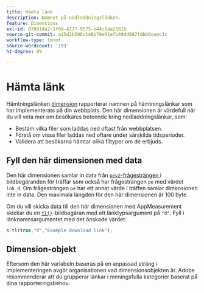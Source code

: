 ```yaml
---
title: Hämta länk
description: Namnet på nedladdningslänken.
feature: Dimensions
exl-id: 078014a2-1f09-4177-9575-b44c5da25816
source-git-commit: a15d2b596c1e8b70e91efb49dd607fdbb0ceec3c
workflow-type: tm+mt
source-wordcount: '193'
ht-degree: 0%

---
```


# Hämta länk

Hämtningslänken [dimension](overview.md) rapporterar namnen på hämtningslänkar som har implementerats på din webbplats. Den här dimensionen är värdefull när du vill veta mer om besökares beteende kring nedladdningslänkar, som:

* Bestäm vilka filer som laddas ned oftast från webbplatsen.
* Förstå om vissa filer laddas ned oftare under särskilda tidsperioder.
* Validera att besökarna hämtar olika filtyper om de erbjuds.

## Fyll den här dimensionen med data

Den här dimensionen samlar in data från [`pev2`-frågesträngen ](/help/implement/validate/query-parameters.md) i bildbegäranden för träffar som också har frågesträngen `pe` med värdet `lnk_d`. Om frågesträngen `pe` har ett annat värde i träffen samlar dimensionen inte in data. Den maximala längden för den här dimensionen är 100 byte.

Om du vill skicka data till den här dimensionen med AppMeasurement skickar du en [`tl()`](/help/implement/vars/functions/tl-method.md)-bildbegäran med ett länktypsargument på `"d"`. Fyll i länknamnsargumentet med det önskade värdet:

```js
s.tl(true,"d","Example download link");
```

## Dimension-objekt

Eftersom den här variabeln baseras på en anpassad sträng i implementeringen avgör organisationen vad dimensionsobjekten är. Adobe rekommenderar att du grupperar länkar i meningsfulla kategorier baserat på dina rapporteringsbehov.
